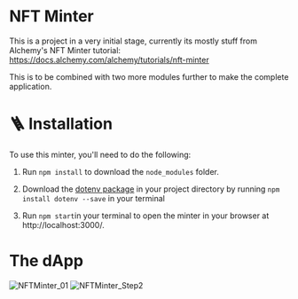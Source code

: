 # NFT Minter
This is a project in a very initial stage, currently its mostly stuff from Alchemy's NFT Minter tutorial: https://docs.alchemy.com/alchemy/tutorials/nft-minter

This is to be combined with two more modules further to make the complete application. 

# 🪜 Installation
To use this minter, you'll need to do the following:

1. Run `npm install` to download the `node_modules` folder.
2. Download the [dotenv package](https://www.npmjs.com/package/dotenv) in your project directory by running `npm install dotenv --save` in your terminal

4. Run `npm start`in your terminal to open the minter in your browser at http://localhost:3000/.

# The dApp

![NFTMinter_01](https://user-images.githubusercontent.com/97212160/167241775-1e7706c8-be92-45d8-9f91-c72ffb4a25d9.PNG)
![NFTMinter_Step2](https://user-images.githubusercontent.com/97212160/167241781-63d86969-1766-4ede-b299-0137a1e339d4.PNG)
